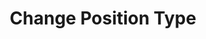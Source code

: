 ---
title: Change Position Type
position_number: 17
type: post
description: /future/user/v1/position/change-type
remark: Content-Type = application/x-www-form-urlencoded && application/json
parameters:
    -
        name: symbol
        type: string
        mandatory: true
        default: N/A
        description: Trading pair
        ranges:
    -
        name: positionSide
        type: string
        mandatory: true
        default: N/A
        description: Position side
        ranges: LONG;SHORT
    -
        name: positionType
        type: string
        mandatory: true
        default: N/A
        description: Position type
        ranges: CROSSED;ISOLATED
content_markdown: |-

              #### **Limit Flow Rules**

              200/s/apikey
left_code_blocks:
    -
        code_block: "public void getMarketConfig() {\r\n\tString text = HttpUtil.get(URL + \"/data/api/user/v1/getMarketConfig\");\r\n\tSystem.out.println(text);\r\n}"
        title: Java
        language: java
right_code_blocks:
    - code_block: |-
        {
          "error": {
            "code": "",
            "msg": ""
          },
          "msgInfo": "",
          "result": {},
          "returnCode": 0
        }
      title: Response
      language: json
---